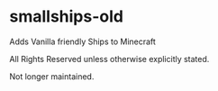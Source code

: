 # smallships-old
Adds Vanilla friendly Ships to Minecraft


All Rights Reserved unless otherwise explicitly stated.

Not longer maintained.
